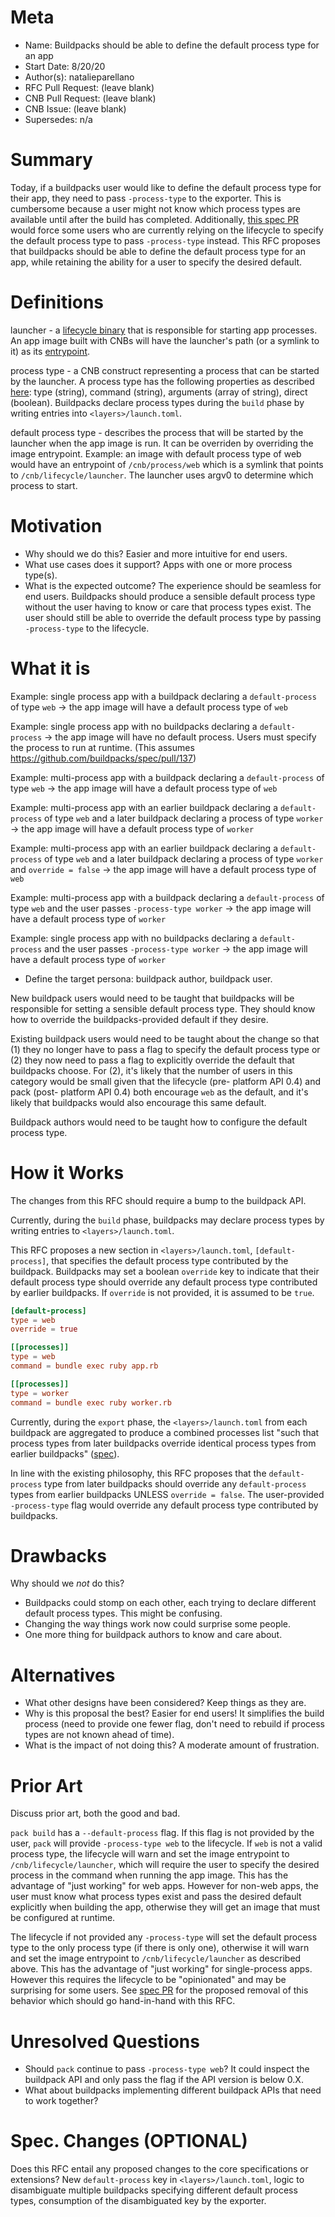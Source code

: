 # Meta
[meta]: #meta
- Name: Buildpacks should be able to define the default process type for an app
- Start Date: 8/20/20
- Author(s): natalieparellano
- RFC Pull Request: (leave blank)
- CNB Pull Request: (leave blank)
- CNB Issue: (leave blank)
- Supersedes: n/a

# Summary
[summary]: #summary

Today, if a buildpacks user would like to define the default process type for their app, they need to pass `-process-type` to the exporter. This is cumbersome because a user might not know which process types are available until after the build has completed. Additionally, [this spec PR](https://github.com/buildpacks/spec/pull/137) would force some users who are currently relying on the lifecycle to specify the default process type to pass `-process-type` instead. This RFC proposes that buildpacks should be able to define the default process type for an app, while retaining the ability for a user to specify the desired default.

# Definitions
[definitions]: #definitions

launcher - a [lifecycle binary](https://github.com/buildpacks/spec/blob/main/platform.md#launcher) that is responsible for starting app processes. An app image built with CNBs will have the launcher's path (or a symlink to it) as its [entrypoint](https://github.com/opencontainers/image-spec/blob/master/config.md#properties).

process type - a CNB construct representing a process that can be started by the launcher. A process type has the following properties as described [here](https://github.com/buildpacks/spec/blob/main/buildpack.md#launchtoml-toml): type (string), command (string), arguments (array of string), direct (boolean). Buildpacks declare process types during the `build` phase by writing entries into `<layers>/launch.toml`.

default process type - describes the process that will be started by the launcher when the app image is run. It can be overriden by overriding the image entrypoint. Example: an image with default process type of web would have an entrypoint of `/cnb/process/web` which is a symlink that points to `/cnb/lifecycle/launcher`. The launcher uses argv0 to determine which process to start.

# Motivation
[motivation]: #motivation

- Why should we do this? Easier and more intuitive for end users.
- What use cases does it support? Apps with one or more process type(s).
- What is the expected outcome? The experience should be seamless for end users. Buildpacks should produce a sensible default process type without the user having to know or care that process types exist. The user should still be able to override the default process type by passing `-process-type` to the lifecycle.

# What it is
[what-it-is]: #what-it-is

Example: single process app with a buildpack declaring a `default-process` of type `web` -> the app image will have a default process type of `web`

Example: single process app with no buildpacks declaring a `default-process` -> the app image will have no default process. Users must specify the process to run at runtime. (This assumes https://github.com/buildpacks/spec/pull/137)

Example: multi-process app with a buildpack declaring a `default-process` of type `web` -> the app image will have a default process type of `web`

Example: multi-process app with an earlier buildpack declaring a `default-process` of type `web` and a later buildpack declaring a process of type `worker` -> the app image will have a default process type of `worker`

Example: multi-process app with an earlier buildpack declaring a `default-process` of type `web` and a later buildpack declaring a process of type `worker` and `override = false` -> the app image will have a default process type of `web`

Example: multi-process app with a buildpack declaring a `default-process` of type `web` and the user passes `-process-type worker` -> the app image will have a default process type of `worker`

Example: single process app with no buildpacks declaring a `default-process` and the user passes `-process-type worker` -> the app image will have a default process type of `worker`

- Define the target persona: buildpack author, buildpack user.

New buildpack users would need to be taught that buildpacks will be responsible for setting a sensible default process type. They should know how to override the buildpacks-provided default if they desire.

Existing buildpack users would need to be taught about the change so that (1) they no longer have to pass a flag to specify the default process type or (2) they now need to pass a flag to explicitly override the default that buildpacks choose. For (2), it's likely that the number of users in this category would be small given that the lifecycle (pre- platform API 0.4) and pack (post- platform API 0.4) both encourage `web` as the default, and it's likely that buildpacks would also encourage this same default.

Buildpack authors would need to be taught how to configure the default process type.

# How it Works
[how-it-works]: #how-it-works

The changes from this RFC should require a bump to the buildpack API.

Currently, during the `build` phase, buildpacks may declare process types by writing entries to `<layers>/launch.toml`.

This RFC proposes a new section in `<layers>/launch.toml`, `[default-process]`, that specifies the default process type contributed by the buildpack. Buildpacks may set a boolean `override` key to indicate that their default process type should override any default process type contributed by earlier buildpacks. If `override` is not provided, it is assumed to be `true`.

```toml
[default-process]
type = web
override = true

[[processes]]
type = web
command = bundle exec ruby app.rb

[[processes]]
type = worker
command = bundle exec ruby worker.rb
```

Currently, during the `export` phase, the `<layers>/launch.toml` from each buildpack are aggregated to produce a combined processes list "such that process types from later buildpacks override identical process types from earlier buildpacks" ([spec](https://github.com/buildpacks/spec/blob/main/buildpack.md#process-3)).

In line with the existing philosophy, this RFC proposes that the `default-process` type from later buildpacks should override any `default-process` types from earlier buildpacks UNLESS `override = false`. The user-provided `-process-type` flag would override any default process type contributed by buildpacks.

# Drawbacks
[drawbacks]: #drawbacks

Why should we *not* do this?

- Buildpacks could stomp on each other, each trying to declare different default process types. This might be confusing.
- Changing the way things work now could surprise some people.
- One more thing for buildpack authors to know and care about.

# Alternatives
[alternatives]: #alternatives

- What other designs have been considered? Keep things as they are.
- Why is this proposal the best? Easier for end users! It simplifies the build process (need to provide one fewer flag, don't need to rebuild if process types are not known ahead of time).
- What is the impact of not doing this? A moderate amount of frustration.

# Prior Art
[prior-art]: #prior-art

Discuss prior art, both the good and bad.

`pack build` has a `--default-process` flag. If this flag is not provided by the user, `pack` will provide `-process-type web` to the lifecycle. If `web` is not a valid process type, the lifecycle will warn and set the image entrypoint to `/cnb/lifecycle/launcher`, which will require the user to specify the desired process in the command when running the app image. This has the advantage of "just working" for web apps. However for non-web apps, the user must know what process types exist and pass the desired default explicitly when building the app, otherwise they will get an image that must be configured at runtime.

The lifecycle if not provided any `-process-type` will set the default process type to the only process type (if there is only one), otherwise it will warn and set the image entrypoint to `/cnb/lifecycle/launcher` as described above. This has the advantage of "just working" for single-process apps. However this requires the lifecycle to be "opinionated" and may be surprising for some users. See [spec PR](https://github.com/buildpacks/spec/pull/137) for the proposed removal of this behavior which should go hand-in-hand with this RFC.

# Unresolved Questions
[unresolved-questions]: #unresolved-questions

- Should `pack` continue to pass `-process-type web`? It could inspect the buildpack API and only pass the flag if the API version is below 0.X. 
- What about buildpacks implementing different buildpack APIs that need to work together?

# Spec. Changes (OPTIONAL)
[spec-changes]: #spec-changes

Does this RFC entail any proposed changes to the core specifications or extensions? New `default-process` key in `<layers>/launch.toml`, logic to disambiguate multiple buildpacks specifying different default process types, consumption of the disambiguated key by the exporter.
